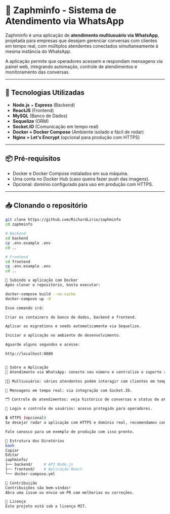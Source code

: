 # 📱 Zaphminfo - Sistema de Atendimento via WhatsApp

Zaphminfo é uma aplicação de **atendimento multiusuário via WhatsApp**, projetada para empresas que desejam gerenciar conversas com clientes em tempo real, com múltiplos atendentes conectados simultaneamente à mesma instância do WhatsApp.

A aplicação permite que operadores acessem e respondam mensagens via painel web, integrando automação, controle de atendimentos e monitoramento das conversas.

---

## 🚀 Tecnologias Utilizadas

- **Node.js** + **Express** (Backend)
- **ReactJS** (Frontend)
- **MySQL** (Banco de Dados)
- **Sequelize** (ORM)
- **Socket.IO** (Comunicação em tempo real)
- **Docker + Docker Compose** (Ambiente isolado e fácil de rodar)
- **Nginx + Let's Encrypt** (opcional para produção com HTTPS)

---

## 📦 Pré-requisitos

- Docker e Docker Compose instalados em sua máquina.
- Uma conta no Docker Hub (caso queira fazer push das imagens).
- Opcional: domínio configurado para uso em produção com HTTPS.

---

## 📥 Clonando o repositório

```bash
git clone https://github.com/RichardLirio/zaphminfo
cd zaphminfo

# Backend
cd backend
cp .env.example .env
cd ..

# Frontend
cd frontend
cp .env.example .env
cd ..

🐳 Subindo a aplicação com Docker
Após clonar o repositório, basta executar:

docker-compose build --no-cache
docker-compose up -d

Esse comando irá:

Criar os containers do banco de dados, backend e frontend.

Aplicar as migrations e seeds automaticamente via Sequelize.

Iniciar a aplicação no ambiente de desenvolvimento.

Aguarde alguns segundos e acesse:

http://localhost:8080


🧠 Sobre a Aplicação
📱 Atendimento via WhatsApp: conecte seu número e centralize o suporte ao cliente.

👨‍💼 Multiusuário: vários atendentes podem interagir com clientes em tempo real.

💬 Mensagens em tempo real: via integração com Socket.IO.

🗂️ Controle de atendimentos: veja histórico de conversas e status de atendimentos.

🔐 Login e controle de usuários: acesso protegido para operadores.

🔒 HTTPS (opcional)
Se desejar rodar a aplicação com HTTPS e domínio real, recomendamos configurar um proxy reverso com Nginx e certificados Lets Encrypt.

Fale conosco para um exemplo de produção com isso pronto.

📁 Estrutura dos Diretórios
bash
Copiar
Editar
zaphminfo/
├── backend/     # API Node.js
├── frontend/    # Aplicação React
└── docker-compose.yml

🤝 Contribuição
Contribuições são bem-vindas!
Abra uma issue ou envie um PR com melhorias ou correções.

📄 Licença
Este projeto está sob a licença MIT.

